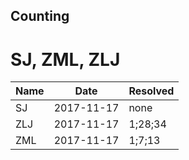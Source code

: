 ## Counting
#  SJ, ZML, ZLJ

| Name  | Date  | Resolved |
| :------------ |:---------------:| :----- |
| SJ      | 2017-11-17 | none |
| ZLJ | 2017-11-17        |    1;28;34 |
| ZML      | 2017-11-17        |  1;7;13  |

